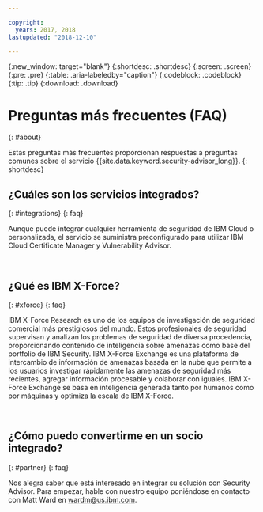 ```yaml
---

copyright:
  years: 2017, 2018
lastupdated: "2018-12-10"

---
```


{:new_window: target="blank"}
{:shortdesc: .shortdesc}
{:screen: .screen}
{:pre: .pre}
{:table: .aria-labeledby="caption"}
{:codeblock: .codeblock}
{:tip: .tip}
{:download: .download}


# Preguntas más frecuentes (FAQ)
{: #about}

Estas preguntas más frecuentes proporcionan respuestas a preguntas comunes sobre el servicio {{site.data.keyword.security-advisor_long}}.
{: shortdesc}


## ¿Cuáles son los servicios integrados?
{: #integrations}
{: faq}

Aunque puede integrar cualquier herramienta de seguridad de IBM Cloud o personalizada, el servicio se suministra preconfigurado para utilizar IBM Cloud Certificate Manager y Vulnerability Advisor.

</br>

## ¿Qué es IBM X-Force?
{: #xforce}
{: faq}

IBM X-Force Research es uno de los equipos de investigación de seguridad comercial más prestigiosos del mundo. Estos profesionales de seguridad supervisan y analizan los problemas de seguridad de diversa procedencia, proporcionando contenido de inteligencia sobre amenazas como base del portfolio de IBM Security. IBM X-Force Exchange es una plataforma de intercambio de información de amenazas basada en la nube que permite a los usuarios investigar rápidamente las amenazas de seguridad más recientes, agregar información procesable y colaborar con iguales. IBM X-Force Exchange se basa en inteligencia generada tanto por humanos como por máquinas y optimiza la escala de IBM X-Force.

</br>

## ¿Cómo puedo convertirme en un socio integrado?
{: #partner}
{: faq}

Nos alegra saber que está interesado en integrar su solución con Security Advisor. Para empezar, hable con nuestro equipo poniéndose en contacto con Matt Ward en wardm@us.ibm.com.
